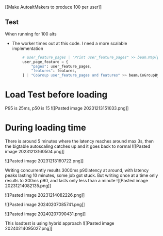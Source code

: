 [[Make AutoaltMakers to produce 100 per user]]

## Test
When running for 100 alts
* The worker times out at this code. I need a more scalable implementation
```python
        # user_feature_pages | "Print user_feature_pages" >> beam.Map(print)
        user_page_feature = {
            "pages": user_feature_pages,
            "features": features,
        } | "CoGroup user_feature_pages and features" >> beam.CoGroupByKey()

```

# Load Test before loading
P95 is 25ms, p50 is 15
![[Pasted image 20231213151033.png]]

# During loading time
 There is around 5 minutes where the latency reaches around max 3s, then the bigtable autoscaling catches up and it goes back to normal
![[Pasted image 20231213160504.png]]

![[Pasted image 20231213160722.png]]


Writing concurrently results 3000ms p90latency at around, with latency peaks lasting 10 minutes, some job got stuck. But writing once at a time only results to 300ms p90, and lasts only less than a minute
![[Pasted image 20231214082135.png]]

![[Pasted image 20231214082226.png]]


![[Pasted image 20240207085741.png]]


![[Pasted image 20240207090431.png]]


This loadtest is using hybrid approach
![[Pasted image 20240214095027.png]]